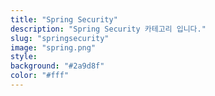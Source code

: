 ```yaml
---
title: "Spring Security"
description: "Spring Security 카테고리 입니다."
slug: "springsecurity"
image: "spring.png"
style:
background: "#2a9d8f"
color: "#fff"
---
```


